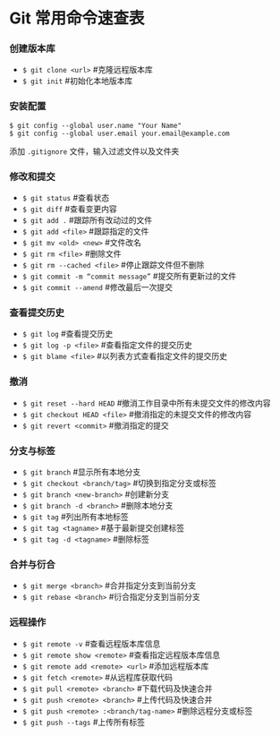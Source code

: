 # Git 常用命令速查表

### 创建版本库

* `$ git clone <url>` #克隆远程版本库
* `$ git init` #初始化本地版本库

### 安装配置

	$ git config --global user.name "Your Name"
	$ git config --global user.email your.email@example.com

添加 `.gitignore` 文件，输入过滤文件以及文件夹

### 修改和提交

* `$ git status` #查看状态
* `$ git diff` #查看变更内容
* `$ git add .` #跟踪所有改动过的文件
* `$ git add <file>` #跟踪指定的文件
* `$ git mv <old> <new>` #文件改名
* `$ git rm <file>` #删除文件
* `$ git rm --cached <file>` #停止跟踪文件但不删除
* `$ git commit -m “commit message”` #提交所有更新过的文件
* `$ git commit --amend` #修改最后一次提交

### 查看提交历史

* `$ git log` #查看提交历史
* `$ git log -p <file>` #查看指定文件的提交历史
* `$ git blame <file>` #以列表方式查看指定文件的提交历史

### 撤消

* `$ git reset --hard HEAD` #撤消工作目录中所有未提交文件的修改内容
* `$ git checkout HEAD <file>` #撤消指定的未提交文件的修改内容
* `$ git revert <commit>` #撤消指定的提交

### 分支与标签

* `$ git branch` #显示所有本地分支
* `$ git checkout <branch/tag>` #切换到指定分支或标签
* `$ git branch <new-branch>` #创建新分支
* `$ git branch -d <branch>` #删除本地分支
* `$ git tag` #列出所有本地标签
* `$ git tag <tagname>` #基于最新提交创建标签
* `$ git tag -d <tagname>` #删除标签

### 合并与衍合

* `$ git merge <branch>` #合并指定分支到当前分支
* `$ git rebase <branch>` #衍合指定分支到当前分支

### 远程操作

* `$ git remote -v` #查看远程版本库信息
* `$ git remote show <remote>` #查看指定远程版本库信息
* `$ git remote add <remote> <url>` #添加远程版本库
* `$ git fetch <remote>` #从远程库获取代码
* `$ git pull <remote> <branch>` #下载代码及快速合并
* `$ git push <remote> <branch>` #上传代码及快速合并
* `$ git push <remote> :<branch/tag-name>` #删除远程分支或标签
* `$ git push --tags` #上传所有标签
